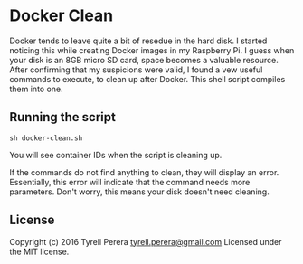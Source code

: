 # Docker Clean

Docker tends to leave quite a bit of resedue in the hard disk. I started noticing this while creating Docker images in my Raspberry Pi. I guess when your disk is an 8GB micro SD card, space becomes a valuable resource. After confirming that my suspicions were valid, I found a vew useful commands to execute, to clean up after Docker.  This shell script compiles them into one.

## Running the script

`sh docker-clean.sh`

You will see container IDs when the script is cleaning up. 

If the commands do not find anything to clean, they will display an error. Essentially, this error will indicate that the command needs more parameters. Don't worry, this means your disk doesn't need cleaning.

## License
Copyright (c) 2016 Tyrell Perera <tyrell.perera@gmail.com>
Licensed under the MIT license.
